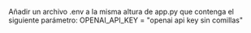 Añadir un archivo .env a la misma altura de app.py que contenga el siguiente parámetro:
OPENAI_API_KEY = "openai api key sin comillas"
